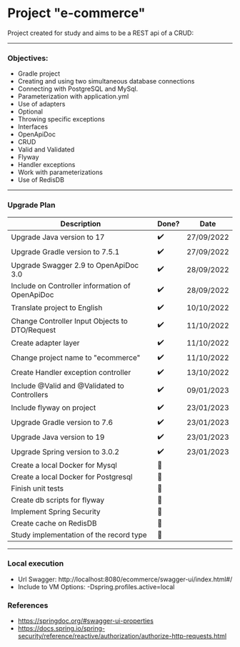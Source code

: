 # Project "e-commerce"

Project created for study and aims to be a REST api of a CRUD:

---

### Objectives:

* Gradle project
* Creating and using two simultaneous database connections
* Connecting with PostgreSQL and MySql.
* Parameterization with application.yml
* Use of adapters
* Optional
* Throwing specific exceptions
* Interfaces
* OpenApiDoc
* CRUD
* Valid and Validated
* Flyway
* Handler exceptions
* Work with parameterizations
* Use of RedisDB

---

### Upgrade Plan
| Description                                     | Done?                 | Date       |
|-------------------------------------------------|-----------------------|------------|
| Upgrade Java version to 17                      | :heavy_check_mark:    | 27/09/2022 |
| Upgrade Gradle version to 7.5.1                 | :heavy_check_mark:    | 27/09/2022 |
| Upgrade Swagger 2.9 to OpenApiDoc 3.0           | :heavy_check_mark:    | 28/09/2022 |
| Include on Controller information of OpenApiDoc | :heavy_check_mark:    | 28/09/2022 |
| Translate project to English                    | :heavy_check_mark:    | 10/10/2022 |
| Change Controller Input Objects to DTO/Request  | :heavy_check_mark:    | 11/10/2022 |
| Create adapter layer                            | :heavy_check_mark:    | 11/10/2022 |
| Change project name to "ecommerce"              | :heavy_check_mark:    | 11/10/2022 |
| Create Handler exception controller             | :heavy_check_mark:    | 13/10/2022 |
| Include @Valid and @Validated to Controllers    | :heavy_check_mark:    | 09/01/2023 |
| Include flyway on project                       | :heavy_check_mark:    | 23/01/2023 |
| Upgrade Gradle version to 7.6                   | :heavy_check_mark:    | 23/01/2023 |
| Upgrade Java version to 19                      | :heavy_check_mark:    | 23/01/2023 |
| Upgrade Spring version to 3.0.2                 | :heavy_check_mark:    | 23/01/2023 |
| Create a local Docker for Mysql                 | :black_square_button: |            |
| Create a local Docker for Postgresql            | :black_square_button: |            |
| Finish unit tests                               | :black_square_button: |            |
| Create db scripts for flyway                    | :black_square_button: |            |
| Implement Spring Security                       | :black_square_button: |            |
| Create cache on RedisDB                         | :black_square_button: |            |
| Study implementation of the record type         | :black_square_button: |            |

---

### Local execution

* Url Swagger: http://localhost:8080/ecommerce/swagger-ui/index.html#/
* Include to VM Options: -Dspring.profiles.active=local

### References

* https://springdoc.org/#swagger-ui-properties
* https://docs.spring.io/spring-security/reference/reactive/authorization/authorize-http-requests.html
